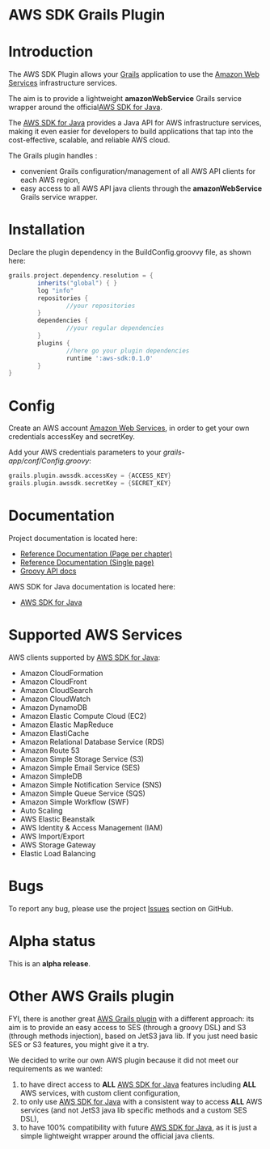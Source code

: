 AWS SDK Grails Plugin
================================

# Introduction

The AWS SDK Plugin allows your [Grails](http://grails.org) application to use the [Amazon Web Services](http://aws.amazon.com/) infrastructure services.

The aim is to provide a lightweight **amazonWebService** Grails service wrapper around the official[AWS SDK for Java](http://aws.amazon.com/sdkforjava/).

The [AWS SDK for Java](http://aws.amazon.com/sdkforjava/) provides a Java API for AWS infrastructure services, making it even easier for developers to build applications that tap into the cost-effective, scalable, and reliable AWS cloud.

The Grails plugin handles :

* convenient Grails configuration/management of all AWS API clients for each AWS region,
* easy access to all AWS API java clients through the **amazonWebService** Grails service wrapper.


# Installation

Declare the plugin dependency in the BuildConfig.groovvy file, as shown here:

```groovy
grails.project.dependency.resolution = {
		inherits("global") { }
		log "info"
		repositories {
				//your repositories
		}
		dependencies {
				//your regular dependencies
		}
		plugins {
				//here go your plugin dependencies
				runtime ':aws-sdk:0.1.0'
		}
}
```


# Config

Create an AWS account [Amazon Web Services](http://aws.amazon.com/), in order to get your own credentials accessKey and secretKey.

Add your AWS credentials parameters to your _grails-app/conf/Config.groovy_:

```groovy
grails.plugin.awssdk.accessKey = {ACCESS_KEY}
grails.plugin.awssdk.secretKey = {SECRET_KEY}
```

# Documentation

Project documentation is located here:

* [Reference Documentation (Page per chapter)](http://benorama.github.com/aws-sdk-grails-plugin/guide)
* [Reference Documentation (Single page)](http://benorama.github.com/aws-sdk-grails-plugin/guide/single.html)
* [Groovy API docs](http://benorama.github.com/aws-sdk-grails-plugin/gapi/)

AWS SDK for Java documentation is located here:

* [AWS SDK for Java](http://docs.amazonwebservices.com/AWSJavaSDK/latest/javadoc/index.html)

# Supported AWS Services

AWS clients supported by [AWS SDK for Java](http://aws.amazon.com/sdkforjava/):

* Amazon CloudFormation
* Amazon CloudFront
* Amazon CloudSearch
* Amazon CloudWatch
* Amazon DynamoDB
* Amazon Elastic Compute Cloud (EC2)
* Amazon Elastic MapReduce
* Amazon ElastiCache
* Amazon Relational Database Service (RDS)
* Amazon Route 53
* Amazon Simple Storage Service (S3)
* Amazon Simple Email Service (SES)
* Amazon SimpleDB
* Amazon Simple Notification Service (SNS)
* Amazon Simple Queue Service (SQS)
* Amazon Simple Workflow (SWF)
* Auto Scaling
* AWS Elastic Beanstalk
* AWS Identity & Access Management (IAM)
* AWS Import/Export
* AWS Storage Gateway
* Elastic Load Balancing


# Bugs

To report any bug, please use the project [Issues](http://github.com/benorama/aws-sdk-grails-plugin/issues) section on GitHub.


# Alpha status

This is an **alpha release**.


# Other AWS Grails plugin

FYI, there is another great [AWS Grails plugin](http://grails.org/plugin/aws) with a different approach: its aim is to provide an easy access to SES (through a groovy DSL) and S3 (through methods injection), based on JetS3 java lib. If you just need basic SES or S3 features, you might give it a try.

We decided to write our own AWS plugin because it did not meet our requirements as we wanted:

1. to have direct access to **ALL** [AWS SDK for Java](http://aws.amazon.com/sdkforjava/) features including **ALL** AWS services, with custom client configuration,
2. to only use [AWS SDK for Java](http://aws.amazon.com/sdkforjava/) with a consistent way to access **ALL** AWS services (and not JetS3 java lib specific methods and a custom SES DSL),
3. to have 100% compatibility with future [AWS SDK for Java](http://aws.amazon.com/sdkforjava/), as it is just a simple lightweight wrapper around the official java clients.

